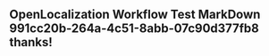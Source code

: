 <properties
ms.topic="hero-topic1"
ms.test1="hero-topic"
ms.test2="test"/>

## OpenLocalization Workflow Test MarkDown 991cc20b-264a-4c51-8abb-07c90d377fb8 thanks!
